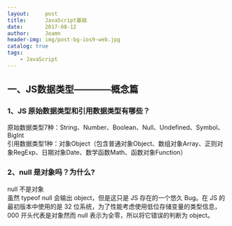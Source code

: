 ```yaml
---
layout:     post
title:      JavaScript基础
date:       2017-08-12
author:     Jeamn
header-img: img/post-bg-ios9-web.jpg
catalog: true
tags:
    - JavaScript
---
```

## 一、JS数据类型————概念篇
### 1、JS 原始数据类型和引用数据类型有哪些？
原始数据类型7种：String、Number、Boolean、Null、Undefined、Symbol、BigInt  
引用数据类型1种：对象Object（包含普通对象Object、数组对象Array、正则对象RegExp、日期对象Date、数学函数Math、函数对象Function）

### 2、null 是对象吗？为什么?
null 不是对象  
虽然 typeof null 会输出 object，但是这只是 JS 存在的一个悠久 Bug。在 JS 的最初版本中使用的是 32 位系统，为了性能考虑使用低位存储变量的类型信息，000 开头代表是对象然而 null 表示为全零，所以将它错误的判断为 object。
